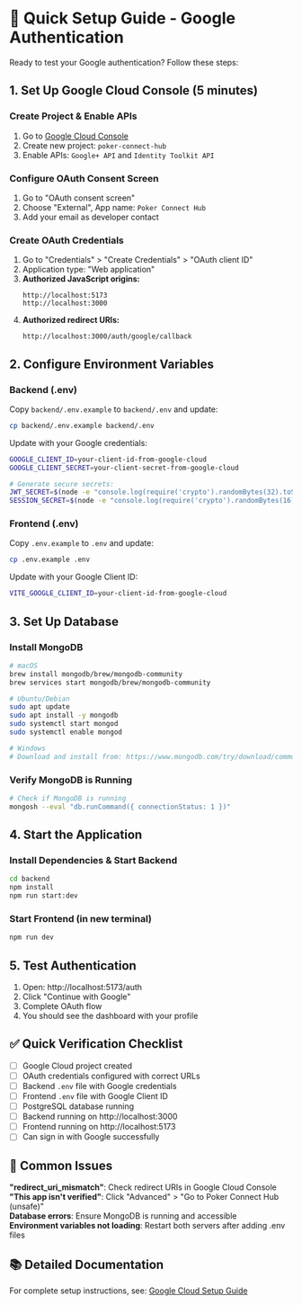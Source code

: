 # 🚀 Quick Setup Guide - Google Authentication

Ready to test your Google authentication? Follow these steps:

## 1. Set Up Google Cloud Console (5 minutes)

### Create Project & Enable APIs
1. Go to [Google Cloud Console](https://console.cloud.google.com/)
2. Create new project: `poker-connect-hub`
3. Enable APIs: `Google+ API` and `Identity Toolkit API`

### Configure OAuth Consent Screen
1. Go to "OAuth consent screen"
2. Choose "External", App name: `Poker Connect Hub`
3. Add your email as developer contact

### Create OAuth Credentials
1. Go to "Credentials" > "Create Credentials" > "OAuth client ID"
2. Application type: "Web application"
3. **Authorized JavaScript origins:**
   ```
   http://localhost:5173
   http://localhost:3000
   ```
4. **Authorized redirect URIs:**
   ```
   http://localhost:3000/auth/google/callback
   ```

## 2. Configure Environment Variables

### Backend (.env)
Copy `backend/.env.example` to `backend/.env` and update:
```bash
cp backend/.env.example backend/.env
```

Update with your Google credentials:
```bash
GOOGLE_CLIENT_ID=your-client-id-from-google-cloud
GOOGLE_CLIENT_SECRET=your-client-secret-from-google-cloud

# Generate secure secrets:
JWT_SECRET=$(node -e "console.log(require('crypto').randomBytes(32).toString('hex'))")
SESSION_SECRET=$(node -e "console.log(require('crypto').randomBytes(16).toString('hex'))")
```

### Frontend (.env)
Copy `.env.example` to `.env` and update:
```bash
cp .env.example .env
```

Update with your Google Client ID:
```bash
VITE_GOOGLE_CLIENT_ID=your-client-id-from-google-cloud
```

## 3. Set Up Database

### Install MongoDB
```bash
# macOS
brew install mongodb/brew/mongodb-community
brew services start mongodb/brew/mongodb-community

# Ubuntu/Debian
sudo apt update
sudo apt install -y mongodb
sudo systemctl start mongod
sudo systemctl enable mongod

# Windows
# Download and install from: https://www.mongodb.com/try/download/community
```

### Verify MongoDB is Running
```bash
# Check if MongoDB is running
mongosh --eval "db.runCommand({ connectionStatus: 1 })"
```

## 4. Start the Application

### Install Dependencies & Start Backend
```bash
cd backend
npm install
npm run start:dev
```

### Start Frontend (in new terminal)
```bash
npm run dev
```

## 5. Test Authentication

1. Open: http://localhost:5173/auth
2. Click "Continue with Google"
3. Complete OAuth flow
4. You should see the dashboard with your profile

## ✅ Quick Verification Checklist

- [ ] Google Cloud project created
- [ ] OAuth credentials configured with correct URLs
- [ ] Backend `.env` file with Google credentials
- [ ] Frontend `.env` file with Google Client ID
- [ ] PostgreSQL database running
- [ ] Backend running on http://localhost:3000
- [ ] Frontend running on http://localhost:5173
- [ ] Can sign in with Google successfully

## 🔧 Common Issues

**"redirect_uri_mismatch"**: Check redirect URIs in Google Cloud Console  
**"This app isn't verified"**: Click "Advanced" > "Go to Poker Connect Hub (unsafe)"  
**Database errors**: Ensure MongoDB is running and accessible  
**Environment variables not loading**: Restart both servers after adding .env files

## 📚 Detailed Documentation

For complete setup instructions, see: [Google Cloud Setup Guide](./docs/GOOGLE_CLOUD_SETUP_GUIDE.md)